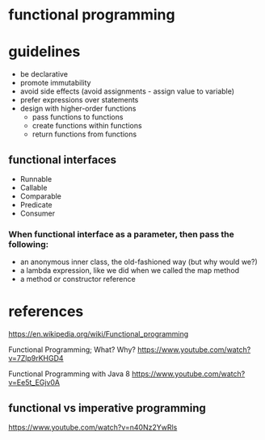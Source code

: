 # functional programming

# guidelines
- be declarative
- promote immutability
- avoid side effects (avoid assignments - assign value to variable)
- prefer expressions over statements
- design with higher-order functions
  * pass functions to functions
  * create functions within functions
  * return functions from functions

## functional interfaces
- Runnable
- Callable
- Comparable
- Predicate
- Consumer

### When functional interface as a parameter, then pass the following:
- an anonymous inner class, the old-fashioned way (but why would we?)
- a lambda expression, like we did when we called the map method
- a method or constructor reference




# references
https://en.wikipedia.org/wiki/Functional_programming

Functional Programming; What? Why?
https://www.youtube.com/watch?v=7Zlp9rKHGD4

Functional Programming with Java 8
https://www.youtube.com/watch?v=Ee5t_EGjv0A

## functional vs imperative programming
https://www.youtube.com/watch?v=n40Nz2YwRls
